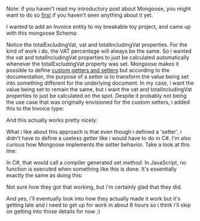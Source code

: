 Note: if you haven't read my introductory post about Mongoose, you might want to do so <a href="/blog/2011/07/first-steps-with-mongodb-mongoose-and-jasmine-node-on-node-js/" target="_blank">first</a> if you haven't seen anything about it yet.

I wanted to add an Invoice entity to my breakable toy project, and came up with this mongoose Schema:

<script src="https://gist.github.com/3728826.js?file=s1.js"></script>

Notice the totalExcludingVat, vat and totalIncludingVat properties. For the kind of work i do, the VAT percentage will always be the same. So i wanted the vat and totalIncludingVat properties to just be calculated automatically whenever the totalExcludingVat property was set. Mongoose makes it possible to define <a href="http://mongoosejs.com/docs/getters-setters.html" target="_blank">custom getters and setters</a> but according to the documentation, the purpose of a setter is to transform the value being set into something different for the underlying document. In my case, i want the value being set to remain the same, but i want the vat and totalIncludingVat properties to just be calculated on the spot. Despite it probably not being the use case that was originally envisioned for the custom setters, i added this to the Invoice type:

<script src="https://gist.github.com/3728826.js?file=s2.js"></script>

And this actually works pretty nicely:

<script src="https://gist.github.com/3728826.js?file=s3.js"></script>

What i like about this approach is that even though i defined a 'setter', i didn't have to define a useless getter like i would have to do in C#. I'm also curious how Mongoose implements the setter behavior. Take a look at this line:

<script src="https://gist.github.com/3728826.js?file=s4.js"></script>

In C#, that would call a compiler generated set <em>method</em>. In JavaScript, no function is executed when something like this is done. It's essentially exactly the same as doing this:

<script src="https://gist.github.com/3728826.js?file=s5.js"></script>

Not sure how they got that working, but i'm certainly glad that they did.

And yes, i'll eventually look into how they actually made it work but it's getting late and i need to get up for work in about 6 hours so i think i'll skip on getting into those details for now ;)